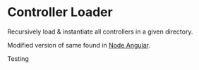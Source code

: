 Controller Loader
============

Recursively load & instantiate all controllers in a given directory.

Modified version of same found in [Node Angular](https://github.com/edwardhotchkiss/node-angular).

Testing
